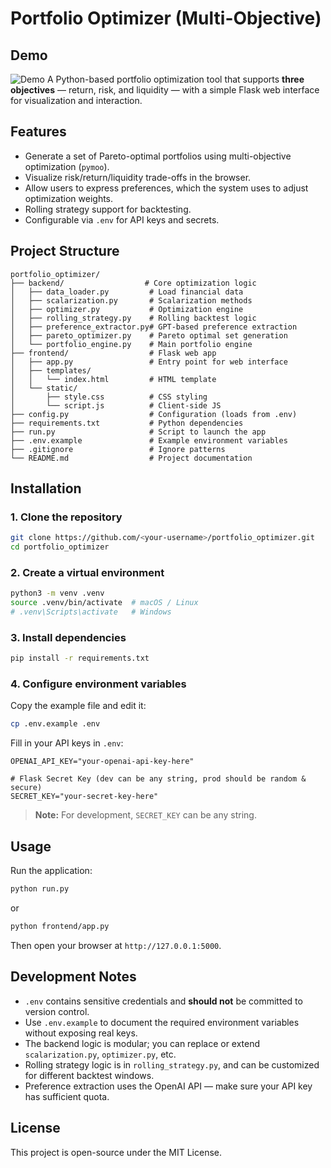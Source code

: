 # Portfolio Optimizer (Multi-Objective)

## Demo
![Demo](docs/demo.gif)
A Python-based portfolio optimization tool that supports **three objectives** — return, risk, and liquidity — with a simple Flask web interface for visualization and interaction.

## Features
- Generate a set of Pareto-optimal portfolios using multi-objective optimization (`pymoo`).
- Visualize risk/return/liquidity trade-offs in the browser.
- Allow users to express preferences, which the system uses to adjust optimization weights.
- Rolling strategy support for backtesting.
- Configurable via `.env` for API keys and secrets.

## Project Structure
```
portfolio_optimizer/
├── backend/                  # Core optimization logic
│   ├── data_loader.py         # Load financial data
│   ├── scalarization.py       # Scalarization methods
│   ├── optimizer.py           # Optimization engine
│   ├── rolling_strategy.py    # Rolling backtest logic
│   ├── preference_extractor.py# GPT-based preference extraction
│   ├── pareto_optimizer.py    # Pareto optimal set generation
│   └── portfolio_engine.py    # Main portfolio engine
├── frontend/                  # Flask web app
│   ├── app.py                 # Entry point for web interface
│   ├── templates/
│   │   └── index.html         # HTML template
│   └── static/
│       ├── style.css          # CSS styling
│       └── script.js          # Client-side JS
├── config.py                  # Configuration (loads from .env)
├── requirements.txt           # Python dependencies
├── run.py                     # Script to launch the app
├── .env.example               # Example environment variables
├── .gitignore                 # Ignore patterns
└── README.md                  # Project documentation
```

## Installation

### 1. Clone the repository
```bash
git clone https://github.com/<your-username>/portfolio_optimizer.git
cd portfolio_optimizer
```

### 2. Create a virtual environment
```bash
python3 -m venv .venv
source .venv/bin/activate  # macOS / Linux
# .venv\Scripts\activate   # Windows
```

### 3. Install dependencies
```bash
pip install -r requirements.txt
```

### 4. Configure environment variables
Copy the example file and edit it:
```bash
cp .env.example .env
```
Fill in your API keys in `.env`:
```
OPENAI_API_KEY="your-openai-api-key-here"

# Flask Secret Key (dev can be any string, prod should be random & secure)
SECRET_KEY="your-secret-key-here"
```

> **Note:** For development, `SECRET_KEY` can be any string.

## Usage

Run the application:
```bash
python run.py
```
or
```bash
python frontend/app.py
```
Then open your browser at `http://127.0.0.1:5000`.

## Development Notes
- `.env` contains sensitive credentials and **should not** be committed to version control.
- Use `.env.example` to document the required environment variables without exposing real keys.
- The backend logic is modular; you can replace or extend `scalarization.py`, `optimizer.py`, etc.
- Rolling strategy logic is in `rolling_strategy.py`, and can be customized for different backtest windows.
- Preference extraction uses the OpenAI API — make sure your API key has sufficient quota.

## License
This project is open-source under the MIT License.
